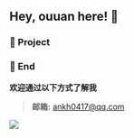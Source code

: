 ## Hey, ouuan here! :wave:

### :pushpin: Project

### 💬 End

**欢迎通过以下方式了解我**

> **邮箱:** ankh0417@qq.com

![](https://github-readme-stats.vercel.app/api?username=Ankh0417)
